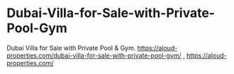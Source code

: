 # Dubai-Villa-for-Sale-with-Private-Pool-Gym
Dubai Villa for Sale with Private Pool &amp; Gym.   https://aloud-properties.com/dubai-villa-for-sale-with-private-pool-gym/
,
https://aloud-properties.com/

